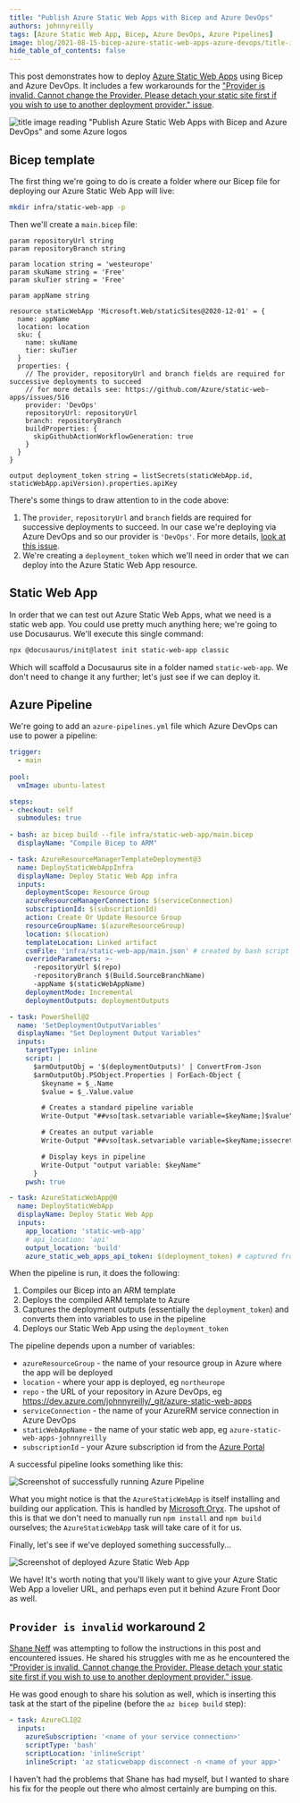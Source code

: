 ```yaml
---
title: "Publish Azure Static Web Apps with Bicep and Azure DevOps"
authors: johnnyreilly
tags: [Azure Static Web App, Bicep, Azure DevOps, Azure Pipelines]
image: blog/2021-08-15-bicep-azure-static-web-apps-azure-devops/title-image.png
hide_table_of_contents: false
---
```

This post demonstrates how to deploy [Azure Static Web Apps](https://docs.microsoft.com/en-us/azure/static-web-apps/overview) using Bicep and Azure DevOps. It includes a few workarounds for the ["Provider is invalid.  Cannot change the Provider. Please detach your static site first if you wish to use to another deployment provider." issue](https://github.com/Azure/static-web-apps/issues/516).

![title image reading "Publish Azure Static Web Apps with Bicep and Azure DevOps" and some Azure logos](../static/blog/2021-08-15-bicep-azure-static-web-apps-azure-devops/title-image.png)

## Bicep template

The first thing we're going to do is create a folder where our Bicep file for deploying our Azure Static Web App will live:

```bash
mkdir infra/static-web-app -p
```

Then we'll create a `main.bicep` file:

```bicep
param repositoryUrl string
param repositoryBranch string

param location string = 'westeurope'
param skuName string = 'Free'
param skuTier string = 'Free'

param appName string

resource staticWebApp 'Microsoft.Web/staticSites@2020-12-01' = {
  name: appName
  location: location
  sku: {
    name: skuName
    tier: skuTier
  }
  properties: {
    // The provider, repositoryUrl and branch fields are required for successive deployments to succeed
    // for more details see: https://github.com/Azure/static-web-apps/issues/516
    provider: 'DevOps'
    repositoryUrl: repositoryUrl
    branch: repositoryBranch
    buildProperties: {
      skipGithubActionWorkflowGeneration: true
    }
  }
}

output deployment_token string = listSecrets(staticWebApp.id, staticWebApp.apiVersion).properties.apiKey 
```

There's some things to draw attention to in the code above:

1. The `provider`, `repositoryUrl` and `branch` fields are required for successive deployments to succeed. In our case we're deploying via Azure DevOps and so our provider is `'DevOps'`. For more details, [look at this issue](https://github.com/Azure/static-web-apps/issues/516). 
2. We're creating a `deployment_token` which we'll need in order that we can deploy into the Azure Static Web App resource.

## Static Web App

In order that we can test out Azure Static Web Apps, what we need is a static web app.  You could use pretty much anything here; we're going to use Docusaurus.  We'll execute this single command: 

```bash
npx @docusaurus/init@latest init static-web-app classic
```

Which will scaffold a Docusaurus site in a folder named `static-web-app`. We don't need to change it any further; let's just see if we can deploy it.

## Azure Pipeline

We're going to add an `azure-pipelines.yml` file which Azure DevOps can use to power a pipeline:  

```yml
trigger:
  - main
  
pool:
  vmImage: ubuntu-latest

steps:
- checkout: self
  submodules: true
    
- bash: az bicep build --file infra/static-web-app/main.bicep
  displayName: "Compile Bicep to ARM"

- task: AzureResourceManagerTemplateDeployment@3
  name: DeployStaticWebAppInfra
  displayName: Deploy Static Web App infra
  inputs:
    deploymentScope: Resource Group
    azureResourceManagerConnection: $(serviceConnection)
    subscriptionId: $(subscriptionId)
    action: Create Or Update Resource Group
    resourceGroupName: $(azureResourceGroup)
    location: $(location)
    templateLocation: Linked artifact
    csmFile: 'infra/static-web-app/main.json' # created by bash script
    overrideParameters: >-
      -repositoryUrl $(repo)
      -repositoryBranch $(Build.SourceBranchName)
      -appName $(staticWebAppName)
    deploymentMode: Incremental
    deploymentOutputs: deploymentOutputs

- task: PowerShell@2
  name: 'SetDeploymentOutputVariables'
  displayName: "Set Deployment Output Variables"
  inputs:
    targetType: inline
    script: |
      $armOutputObj = '$(deploymentOutputs)' | ConvertFrom-Json
      $armOutputObj.PSObject.Properties | ForEach-Object {
        $keyname = $_.Name
        $value = $_.Value.value

        # Creates a standard pipeline variable
        Write-Output "##vso[task.setvariable variable=$keyName;]$value"

        # Creates an output variable
        Write-Output "##vso[task.setvariable variable=$keyName;issecret=true;isOutput=true]$value"

        # Display keys in pipeline
        Write-Output "output variable: $keyName"
      }
    pwsh: true

- task: AzureStaticWebApp@0
  name: DeployStaticWebApp
  displayName: Deploy Static Web App
  inputs:
    app_location: 'static-web-app'
    # api_location: 'api'
    output_location: 'build'
    azure_static_web_apps_api_token: $(deployment_token) # captured from deploymentOutputs
```

When the pipeline is run, it does the following:

1. Compiles our Bicep into an ARM template
2. Deploys the compiled ARM template to Azure
3. Captures the deployment outputs (essentially the `deployment_token`) and converts them into variables to use in the pipeline
4. Deploys our Static Web App using the `deployment_token`

The pipeline depends upon a number of variables:
- `azureResourceGroup` - the name of your resource group in Azure where the app will be deployed
- `location` - where your app is deployed, eg `northeurope`
- `repo` - the URL of your repository in Azure DevOps, eg https://dev.azure.com/johnnyreilly/_git/azure-static-web-apps
- `serviceConnection` - the name of your AzureRM service connection in Azure DevOps
- `staticWebAppName` - the name of your static web app, eg `azure-static-web-apps-johnnyreilly`
- `subscriptionId` - your Azure subscription id from the [Azure Portal](https://portal.azure.com)

A successful pipeline looks something like this:

![Screenshot of successfully running Azure Pipeline](../static/blog/2021-08-15-bicep-azure-static-web-apps-azure-devops/successful-azure-pipelines-run-screenshot.png)

What you might notice is that the `AzureStaticWebApp` is itself installing and building our application. This is handled by [Microsoft Oryx](https://github.com/Microsoft/Oryx). The upshot of this is that we don't need to manually run `npm install` and `npm build` ourselves; the `AzureStaticWebApp` task will take care of it for us.

Finally, let's see if we've deployed something successfully...

![Screenshot of deployed Azure Static Web App](../static/blog/2021-08-15-bicep-azure-static-web-apps-azure-devops/deployed-azure-static-web-app-screenshot.png)

We have! It's worth noting that you'll likely want to give your Azure Static Web App a lovelier URL, and perhaps even put it behind Azure Front Door as well.

## `Provider is invalid` workaround 2

[Shane Neff](https://www.linkedin.com/in/shaneneff/) was attempting to follow the instructions in this post and encountered issues.  He shared his struggles with me as he encountered the ["Provider is invalid.  Cannot change the Provider. Please detach your static site first if you wish to use to another deployment provider." issue](https://github.com/Azure/static-web-apps/issues/516).

He was good enough to share his solution as well, which is inserting this task at the start of the pipeline (before the `az bicep build` step):

```yml
- task: AzureCLI@2
  inputs:
    azureSubscription: '<name of your service connection>'
    scriptType: 'bash'
    scriptLocation: 'inlineScript'
    inlineScript: 'az staticwebapp disconnect -n <name of your app>'
```

I haven't had the problems that Shane has had myself, but I wanted to share his fix for the people out there who almost certainly are bumping on this.